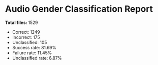 # Audio Gender Classification Report

**Total files:** 1529

-   Correct: 1249
-   Incorrect: 175
-   Unclassified: 105
-   Success rate: 81.69%
-   Failure rate: 11.45%
-   Unclassified rate: 6.87%
